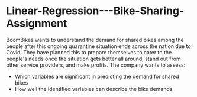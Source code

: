 # Linear-Regression---Bike-Sharing-Assignment
BoomBikes wants to understand the demand for shared bikes among the people after this ongoing quarantine situation ends across the nation due to Covid. They have planned this to prepare themselves to cater to the people's needs once the situation gets better all around, stand out from other service providers, and make profits.
The company wants to assess:
- Which variables are significant in predicting the demand for shared bikes
- How well the identified variables can describe the bike demands
